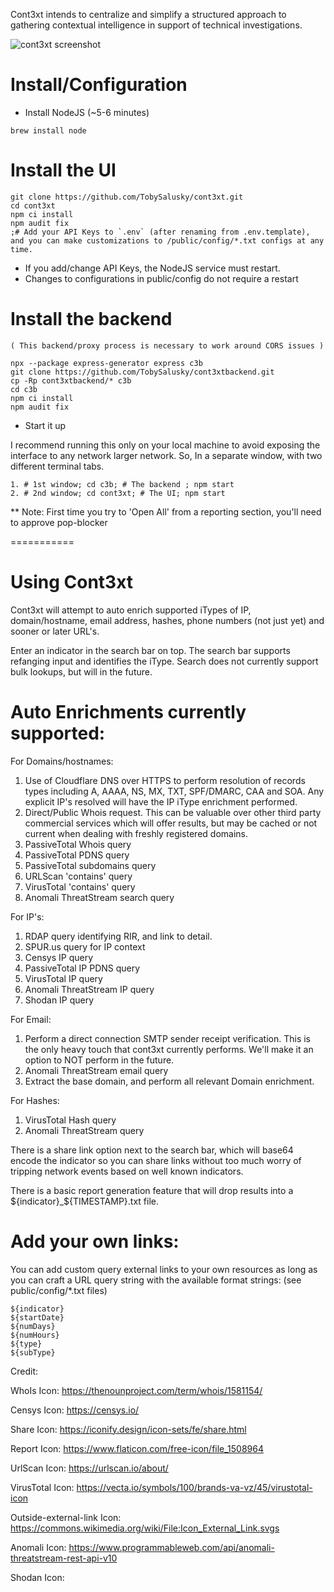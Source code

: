 Cont3xt intends to centralize and simplify a structured approach to gathering contextual intelligence in support of technical investigations.

![cont3xt screenshot](https://github.com/TobySalusky/cont3xt/blob/master/public/images/Capture.PNG?raw=true)

# Install/Configuration

* Install NodeJS (~5-6 minutes)

```brew install node```



# Install the UI
```
git clone https://github.com/TobySalusky/cont3xt.git
cd cont3xt
npm ci install
npm audit fix
;# Add your API Keys to `.env` (after renaming from .env.template), and you can make customizations to /public/config/*.txt configs at any time.
```

* If you add/change API Keys, the NodeJS service must restart.
* Changes to configurations in public/config do not require a restart


# Install the backend 

`( This backend/proxy process is necessary to work around CORS issues )`
```
npx --package express-generator express c3b
git clone https://github.com/TobySalusky/cont3xtbackend.git
cp -Rp cont3xtbackend/* c3b
cd c3b
npm ci install
npm audit fix
```

* Start it up

I recommend running this only on your local machine to avoid exposing the interface to any network larger network. So, In a separate window, with two different terminal tabs.
```
1. # 1st window; cd c3b; # The backend ; npm start
2. # 2nd window; cd cont3xt; # The UI; npm start
```

** Note: First time you try to 'Open All' from a reporting section, you'll need to approve pop-blocker


===========

# Using Cont3xt

Cont3xt will attempt to auto enrich supported iTypes of IP, domain/hostname, email address, hashes, phone numbers (not just yet) and sooner or later URL's.

Enter an indicator in the search bar on top. The search bar supports refanging input and identifies the iType. Search does not currently support bulk lookups, but will in the future.


# Auto Enrichments currently supported:

For Domains/hostnames:
1. Use of Cloudflare DNS over HTTPS to perform resolution of records types including A, AAAA, NS, MX, TXT, SPF/DMARC, CAA and SOA. Any explicit IP's resolved will have the IP iType enrichment performed.
2. Direct/Public Whois request. This can be valuable over other third party commercial services which will offer results, but may be cached or not current when dealing with freshly registered domains.
3. PassiveTotal Whois query
4. PassiveTotal PDNS query
5. PassiveTotal subdomains query
6. URLScan 'contains' query 
7. VirusTotal 'contains' query
8. Anomali ThreatStream search query


For IP's:
1. RDAP query identifying RIR, and link to detail.
2. SPUR.us query for IP context
3. Censys IP query
4. PassiveTotal IP PDNS query
5. VirusTotal IP query
6. Anomali ThreatStream IP query
7. Shodan IP query


For Email:
1. Perform a direct connection SMTP sender receipt verification. This is the only heavy touch that cont3xt currently performs. We'll make it an option to NOT perform in the future.
2. Anomali ThreatStream email query
3. Extract the base domain, and perform all relevant Domain enrichment.


For Hashes:
1. VirusTotal Hash query
2. Anomali ThreatStream query


There is a share link option next to the search bar, which will base64 encode the indicator so you can share links without too much worry of tripping network events based on well known indicators.

There is a basic report generation feature that will drop results into a ${indicator}_${TIMESTAMP}.txt file.



# Add your own links:

You can add custom query external links to your own resources as long as you can craft a URL query string with the available format strings: (see public/config/*.txt files)

```
${indicator}
${startDate}
${numDays}
${numHours}
${type}
${subType}
```


Credit:

WhoIs Icon: https://thenounproject.com/term/whois/1581154/

Censys Icon: https://censys.io/

Share Icon: https://iconify.design/icon-sets/fe/share.html

Report Icon: https://www.flaticon.com/free-icon/file_1508964

UrlScan Icon: https://urlscan.io/about/

VirusTotal Icon: https://vecta.io/symbols/100/brands-va-vz/45/virustotal-icon

Outside-external-link Icon: https://commons.wikimedia.org/wiki/File:Icon_External_Link.svgs

Anomali Icon: https://www.programmableweb.com/api/anomali-threatstream-rest-api-v10

Shodan Icon: 


